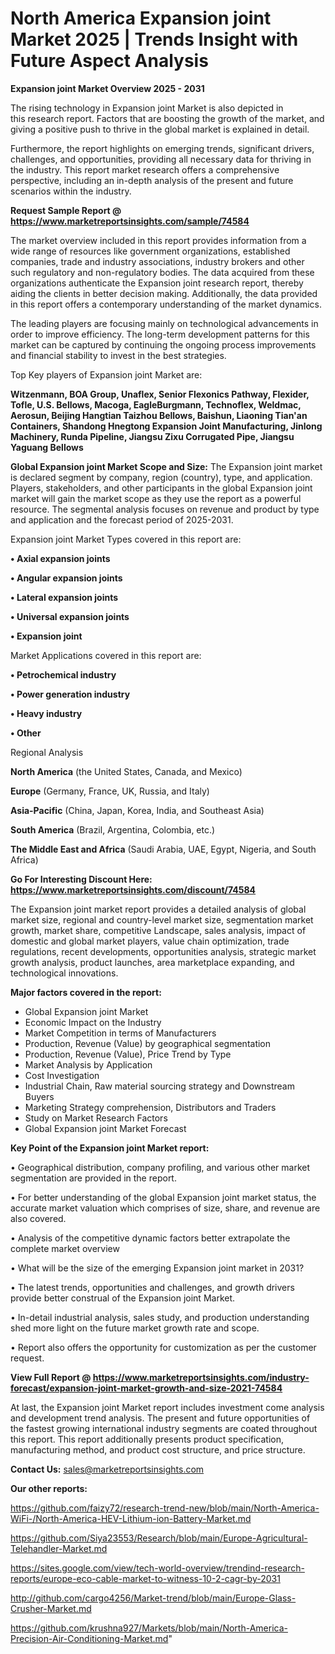 # North America Expansion joint Market 2025 | Trends Insight with Future Aspect Analysis

<Strong> Expansion joint Market Overview 2025 - 2031</strong>

The rising technology in Expansion joint Market is also depicted in this research report. Factors that are boosting the growth of the market, and giving a positive push to thrive in the global market is explained in detail.

Furthermore, the report highlights on emerging trends, significant drivers, challenges, and opportunities, providing all necessary data for thriving in the industry. This report market research offers a comprehensive perspective, including an in-depth analysis of the present and future scenarios within the industry.

<strong>Request Sample Report @ <a href=https://www.marketreportsinsights.com/sample/74584>https://www.marketreportsinsights.com/sample/74584</a></strong>

The market overview included in this report provides information from a wide range of resources like government organizations, established companies, trade and industry associations, industry brokers and other such regulatory and non-regulatory bodies. The data acquired from these organizations authenticate the Expansion joint research report, thereby aiding the clients in better decision making. Additionally, the data provided in this report offers a contemporary understanding of the market dynamics.

The leading players are focusing mainly on technological advancements in order to improve efficiency. The long-term development patterns for this market can be captured by continuing the ongoing process improvements and financial stability to invest in the best strategies.

Top Key players of Expansion joint Market are:

<strong>Witzenmann, BOA Group, Unaflex, Senior Flexonics Pathway, Flexider, Tofle, U.S. Bellows, Macoga, EagleBurgmann, Technoflex, Weldmac, Aerosun, Beijing Hangtian Taizhou Bellows, Baishun, Liaoning Tian&#39;an Containers, Shandong Hnegtong Expansion Joint Manufacturing, Jinlong Machinery, Runda Pipeline, Jiangsu Zixu Corrugated Pipe, Jiangsu Yaguang Bellows</strong>

<strong><b>Global Expansion joint Market Scope and Size:</b></strong>
The Expansion joint market is declared segment by company, region (country), type, and application. Players, stakeholders, and other participants in the global Expansion joint market will gain the market scope as they use the report as a powerful resource. The segmental analysis focuses on revenue and product by type and application and the forecast period of 2025-2031.

Expansion joint Market Types covered in this report are:

<strong>• Axial expansion joints

• Angular expansion joints

• Lateral expansion joints

• Universal expansion joints

• Expansion joint</strong>

Market Applications covered in this report are:

<strong>• Petrochemical industry

• Power generation industry

• Heavy industry

• Other</strong> 

Regional Analysis

<strong>North America</strong> (the United States, Canada, and Mexico)

<strong>Europe</strong> (Germany, France, UK, Russia, and Italy)

<strong>Asia-Pacific</strong> (China, Japan, Korea, India, and Southeast Asia)

<strong>South America</strong> (Brazil, Argentina, Colombia, etc.)

<strong>The Middle East and Africa</strong> (Saudi Arabia, UAE, Egypt, Nigeria, and South Africa)

<strong>Go For Interesting Discount Here: <a href=https://www.marketreportsinsights.com/discount/74584>https://www.marketreportsinsights.com/discount/74584</a></strong>

The Expansion joint market report provides a detailed analysis of global market size, regional and country-level market size, segmentation market growth, market share, competitive Landscape, sales analysis, impact of domestic and global market players, value chain optimization, trade regulations, recent developments, opportunities analysis, strategic market growth analysis, product launches, area marketplace expanding, and technological innovations.

<strong><b>Major factors covered in the report:</b></strong>
<ul>
  <li>Global Expansion joint Market </li>
  <li>Economic Impact on the Industry</li>
  <li>Market Competition in terms of Manufacturers</li>
  <li>Production, Revenue (Value) by geographical segmentation</li>
  <li>Production, Revenue (Value), Price Trend by Type</li>
  <li>Market Analysis by Application</li>
  <li>Cost Investigation</li>
  <li>Industrial Chain, Raw material sourcing strategy and Downstream Buyers</li>
  <li>Marketing Strategy comprehension, Distributors and Traders</li>
  <li>Study on Market Research Factors</li>
  <li>Global Expansion joint Market Forecast</li>
</ul>

<strong><b>Key Point of the Expansion joint Market report:</b></strong>

• Geographical distribution, company profiling, and various other market segmentation are provided in the report.

• For better understanding of the global Expansion joint market status, the accurate market valuation which comprises of size, share, and revenue are also covered.

• Analysis of the competitive dynamic factors better extrapolate the complete market overview

• What will be the size of the emerging Expansion joint market in 2031?

• The latest trends, opportunities and challenges, and growth drivers provide better construal of the Expansion joint Market.

• In-detail industrial analysis, sales study, and production understanding shed more light on the future market growth rate and scope.

• Report also offers the opportunity for customization as per the customer request.

<strong><b>View Full Report @ <a href=https://www.marketreportsinsights.com/industry-forecast/expansion-joint-market-growth-and-size-2021-74584>https://www.marketreportsinsights.com/industry-forecast/expansion-joint-market-growth-and-size-2021-74584</a></b></strong>


At last, the Expansion joint Market report includes investment come analysis and development trend analysis. The present and future opportunities of the fastest growing international industry segments are coated throughout this report. This report additionally presents product specification, manufacturing method, and product cost structure, and price structure.

<strong>Contact Us:</strong>
sales@marketreportsinsights.com

<strong>Our other reports:</strong>

<a href=https://github.com/faizy72/research-trend-new/blob/main/North-America-WiFi-/North-America-HEV-Lithium-ion-Battery-Market.md>https://github.com/faizy72/research-trend-new/blob/main/North-America-WiFi-/North-America-HEV-Lithium-ion-Battery-Market.md</a>

<a href=https://github.com/Siya23553/Research/blob/main/Europe-Agricultural-Telehandler-Market.md>https://github.com/Siya23553/Research/blob/main/Europe-Agricultural-Telehandler-Market.md</a>

<a href=https://sites.google.com/view/tech-world-overview/trendind-research-reports/europe-eco-cable-market-to-witness-10-2-cagr-by-2031>https://sites.google.com/view/tech-world-overview/trendind-research-reports/europe-eco-cable-market-to-witness-10-2-cagr-by-2031</a>

<a href=http://github.com/cargo4256/Market-trend/blob/main/Europe-Glass-Crusher-Market.md>http://github.com/cargo4256/Market-trend/blob/main/Europe-Glass-Crusher-Market.md</a>

<a href=https://github.com/krushna927/Markets/blob/main/North-America-Precision-Air-Conditioning-Market.md>https://github.com/krushna927/Markets/blob/main/North-America-Precision-Air-Conditioning-Market.md</a>"
